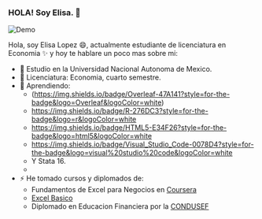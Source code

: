 ### HOLA! Soy Elisa. 👋

![Demo](mis_profile/E.PNG) 

Hola, soy Elisa Lopez 😄, actualmente estudiante de licenciatura en Economia ✨ y hoy te hablare un poco mas sobre mi: 

- 🌱 Estudio en la Universidad Nacional Autonoma de Mexico.
- 🌱 Licenciatura: Economia, cuarto semestre.
- 🔭 Aprendiendo:
     -    (https://img.shields.io/badge/Overleaf-47A141?style=for-the-badge&logo=Overleaf&logoColor=white)
     -    https://img.shields.io/badge/R-276DC3?style=for-the-badge&logo=r&logoColor=white
     -    https://img.shields.io/badge/HTML5-E34F26?style=for-the-badge&logo=html5&logoColor=white
     -    https://img.shields.io/badge/Visual_Studio_Code-0078D4?style=for-the-badge&logo=visual%20studio%20code&logoColor=white
     -    Y Stata 16.
     -    
- ⚡ He tomado cursos y diplomados de: 
     - Fundamentos de Excel para Negocios en [Coursera](https://coursera.org/share/7647cc836e8bde33dc2ac3c265d74fbe)
     - [Excel Basico](https://github.com/ELISA01933/ELISA01933/blob/main/mi_profile/ELISA%20L%C3%93PEZ%20Z%C3%81RATE%20(1).pdf)
     - Diplomado en Educacion Financiera por la [CONDUSEF](https://inscripcion-diplomado.condusef.gob.mx/verifica_certificado.php?ida=213634&idg=44) 
